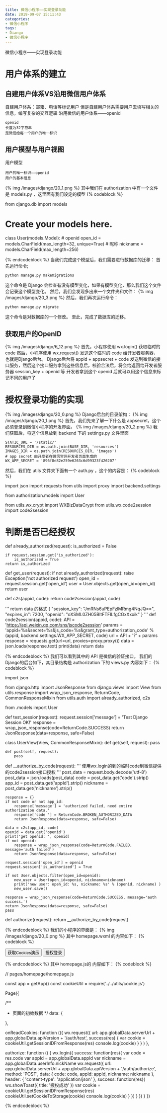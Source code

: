 ```yaml
---
title: 微信小程序——实现登录功能
date: 2019-09-07 15:11:43
categories:
- 微信小程序
tags:
- Diango
- 微信小程序
---
```

微信小程序——实现登录功能
<!-- more -->
# 用户体系的建立
## 自建用户体系VS沿用微信用户体系
自建用户体系：邮箱、电话等标记用户
但是自建用户体系需要用户去填写相关的信息，编写复杂的交互逻辑
沿用微信的用户体系——openid

	openid
	长度为32字符串
	是微信给每一个用户的唯一标识
	
## 用户模型与用户视图
用户模型

	用户的唯一标识——openid
	用户的基本信息
	
{% img /images/django/20_1.png %}
其中我们在 authorization 中有一个文件是 models.py ，这里面有我们设定的模型
{% codeblock %}

from django.db import models

# Create your models here.

class User(models.Model):
    # openid
    open_id = models.CharField(max_length=32, unique=True)
    # 昵称
    nickname = models.CharField(max_length=256)
	
{% endcodeblock %}
当我们完成这个模型后，我们需要进行数据库的迁移：
首先运行命令;

	python manage.py makemigrations
	
这个命令是 Django 会检查有没有模型变化，如果有模型变化，那么我们这个文件会记录这个模型变化。
然后，我们会发现多出来一个文件夹和文件：
{% img /images/django/20_3.png %}
然后，我们再次运行命令：

	python manage.py migrate
	
这个命令是对数据库的一个修改。
至此，完成了数据库的迁移。
## 获取用户的OpenID
{% img /images/django/6_12.png %}
首先，小程序使用 wx.login() 获取临时的 code
然后，小程序使用 wx.request() 发送这个临时的 code 给开发者服务器，也就是Django后台。
Django后台将 appid + appsecret + code 发送到微信的接口服务，然后这个接口服务拿到这些信息后，校验合法后，将会给返回给开发者服务器 session_key + openid 等
开发者拿到这个 openid 后就可以用这个信息来标记不同的用户了 
# 授权登录功能的实现
{% img /images/django/20_0.png %}
Django后台的目录架构：
{% img /images/django/20_1.png %}
首先，我们先来了解一下什么是 appsecret，这个必须登录到微信小程序的开发界面。
{% img /images/django/20_2.png %}
我们获取后，将这个信息放到 backend 下的 settings.py 文件里面

	STATIC_URL = '/static/'
	RESOURCES_DIR = os.path.join(BASE_DIR, 'resources')
	IMAGES_DIR = os.path.join(RESOURCES_DIR, 'images')
	# app secret 由开发者在微信官网开发者页面生成的
	WX_APP_SECRET = '896f8e82e259e6263c6d99323f426207'
	
然后，我们在 utils 文件夹下面有一个 auth.py ，这个的内容是：
{% codeblock %}

import json
import requests
from utils import proxy
import backend.settings

from authorization.models import User

from utils.wx.crypt import WXBizDataCrypt
from utils.wx.code2session import code2session


# 判断是否已经授权
def already_authorized(request):
    is_authorized = False

    if request.session.get('is_authorized'):
        is_authorized = True
    return is_authorized


def get_user(request):
    if not already_authorized(request):
        raise Exception('not authorized request')
    open_id = request.session.get('open_id')
    user = User.objects.get(open_id=open_id)
    return user


def c2s(appid, code):
    return code2session(appid, code)

'''
return data 的格式
{
  "session_key": "JmRNs6uPEpFzlMRmg4NqJQ==",
  "expires_in": 7200,
  "openid": "oXSML0ZH05BItFTFILfgCGxXxxik"
}
'''
def code2session(appid, code):
    API = 'https://api.weixin.qq.com/sns/jscode2session'
    params = 'appid=%s&secret=%s&js_code=%s&grant_type=authorization_code' % \
             (appid, backend.settings.WX_APP_SECRET, code)
    url = API + '?' + params
    response = requests.get(url=url, proxies=proxy.proxy())
    data = json.loads(response.text)
    print(data)
    return data

{% endcodeblock %}
我们可以看到其中的 API 是微信的验证接口。
我们的Django的后台如下，其目录结构是 authorization 下的 views.py 内容如下：
{% codeblock %}

import json

from django.http import JsonResponse
from django.views import View
from utils.response import wrap_json_response, ReturnCode, CommonResponseMixin
from utils.auth import already_authorized, c2s

from .models import User

def test_session(request):
    request.session['message'] = 'Test Django Session OK!'
    response = wrap_json_response(code=ReturnCode.SUCCESS)
    return JsonResponse(data=response, safe=False)


class UserView(View, CommonResponseMixin):
    def get(self, request):
        pass

    def post(self, request):
        pass


def __authorize_by_code(request):
    '''
    使用wx.login的到的临时code到微信提供的code2session接口授权
    '''
    post_data = request.body.decode('utf-8')
    post_data = json.loads(post_data)
    code = post_data.get('code').strip()
    app_id = post_data.get('appId').strip()
    nickname = post_data.get('nickname').strip()

    response = {}
    if not code or not app_id:
        response['message'] = 'authorized failed, need entire authorization data.'
        response['code '] = ReturnCode.BROKEN_AUTHORIZED_DATA
        return JsonResponse(data=response, safe=False)

    data = c2s(app_id, code)
    openid = data.get('openid')
    print('get openid: ', openid)
    if not openid:
        response = wrap_json_response(code=ReturnCode.FAILED, message='auth failed')
        return JsonResponse(data=response, safe=False)

    request.session['open_id'] = openid
    request.session['is_authorized'] = True

    if not User.objects.filter(open_id=openid):
        new_user = User(open_id=openid, nickname=nickname)
        print('new user: open_id: %s, nickname: %s' % (openid, nickname) )
        new_user.save()

    response = wrap_json_response(code=ReturnCode.SUCCESS, message='auth success.')
    return JsonResponse(data=response, safe=False)
    pass


def authorize(request):
    return __authorize_by_code(request)

{% endcodeblock %}
我们的小程序的界面是：
{% img /images/django/20_0.png %}
其中 homepage.wxml 的内容如下：
{% codeblock %}

<!--pages/homepage/homepage.wxml-->
<view class="container">
  <view class="page__bd page__bd_spacing button-sp-area">
    <button class="weui-btn mini-btn" type="primary" bindtap='onReadCookies'>获取Cookies演示</button>
    <button class="weui-btn mini-btn" type="primary" bindtap='authorize'>授权登录</button>
  </view>
</view>

{% endcodeblock %}
其中 homepage.js的 内容如下：
{% codeblock %}

// pages/homepage/homepage.js

const app = getApp()
const cookieUtil = require('../../utils/cookie.js')

Page({

  /**
   * 页面的初始数据
   */
  data: {

  },

  onReadCookies: function (){
    wx.request({
      url: app.globalData.serverUrl + app.globalData.apiVersion + '/auth/test',
      success(res) {
        var cookie = cookieUtil.getSessionIDFromResponse(res)
        console.log(cookie)
      }
    }
    )
  },

  authorize: function () {
    wx.login({
      success: function(res){
        var code = res.code
        var appId = app.globalData.appId
        var nickname = app.globalData.userInfo.nickName
        wx.request({
          url: app.globalData.serverUrl + app.globalData.apiVersion + '/auth/authorize',
          method: 'POST',
          data: {
            code: code,
            appId: appId,
            nickname: nickname
          },
          header: {
            'content-type': 'application/json'
          },
          success: function(res){
            wx.showToast({
              title: '授权成功'
            })
            var cookie = cookieUtil.getSessionIDFromResponse(res)
            cookieUtil.setCookieToStorage(cookie)
            console.log(cookie)
          }
        })
      }
    })
  }
})

{% endcodeblock %}